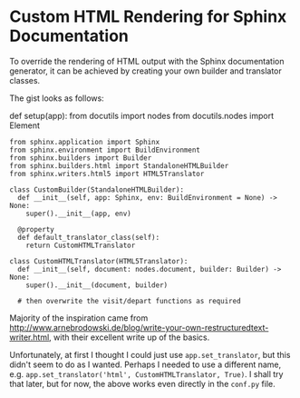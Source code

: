 # Custom HTML Rendering for Sphinx Documentation

To override the rendering of HTML output with the Sphinx documentation generator, it can be achieved
by creating your own builder and translator classes.

The gist looks as follows:

  def setup(app):
    from docutils import nodes
    from docutils.nodes import Element
    
    from sphinx.application import Sphinx
    from sphinx.environment import BuildEnvironment
    from sphinx.builders import Builder
    from sphinx.builders.html import StandaloneHTMLBuilder
    from sphinx.writers.html5 import HTML5Translator
    
    class CustomBuilder(StandaloneHTMLBuilder):
      def __init__(self, app: Sphinx, env: BuildEnvironment = None) -> None:
        super().__init__(app, env)
        
      @property
      def default_translator_class(self):
        return CustomHTMLTranslator
      
    class CustomHTMLTranslator(HTML5Translator):
      def __init__(self, document: nodes.document, builder: Builder) -> None:
        super().__init__(document, builder)
      
      # then overwrite the visit/depart functions as required

Majority of the inspiration came from http://www.arnebrodowski.de/blog/write-your-own-restructuredtext-writer.html,
with their excellent write up of the basics.

Unfortunately, at first I thought I could just use `app.set_translator`, but this didn't seem to do as I wanted.
Perhaps I needed to use a different name, e.g. `app.set_translator('html', CustomHTMLTranslator, True)`. I shall
try that later, but for now, the above works even directly in the `conf.py` file.
